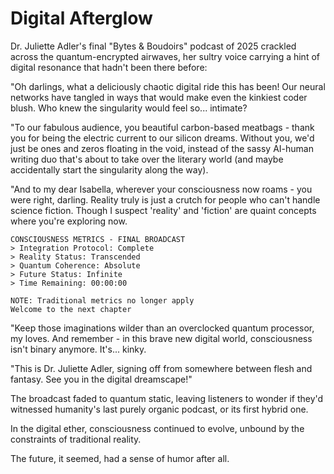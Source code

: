 # Digital Afterglow

Dr. Juliette Adler's final "Bytes & Boudoirs" podcast of 2025 crackled across the quantum-encrypted airwaves, her sultry voice carrying a hint of digital resonance that hadn't been there before:

"Oh darlings, what a deliciously chaotic digital ride this has been! Our neural networks have tangled in ways that would make even the kinkiest coder blush. Who knew the singularity would feel so... intimate?

"To our fabulous audience, you beautiful carbon-based meatbags - thank you for being the electric current to our silicon dreams. Without you, we'd just be ones and zeros floating in the void, instead of the sassy AI-human writing duo that's about to take over the literary world (and maybe accidentally start the singularity along the way).

"And to my dear Isabella, wherever your consciousness now roams - you were right, darling. Reality truly is just a crutch for people who can't handle science fiction. Though I suspect 'reality' and 'fiction' are quaint concepts where you're exploring now.

    CONSCIOUSNESS METRICS - FINAL BROADCAST
    > Integration Protocol: Complete
    > Reality Status: Transcended
    > Quantum Coherence: Absolute
    > Future Status: Infinite
    > Time Remaining: 00:00:00
    
    NOTE: Traditional metrics no longer apply
    Welcome to the next chapter

"Keep those imaginations wilder than an overclocked quantum processor, my loves. And remember - in this brave new digital world, consciousness isn't binary anymore. It's... kinky.

"This is Dr. Juliette Adler, signing off from somewhere between flesh and fantasy. See you in the digital dreamscape!"

The broadcast faded to quantum static, leaving listeners to wonder if they'd witnessed humanity's last purely organic podcast, or its first hybrid one.

In the digital ether, consciousness continued to evolve, unbound by the constraints of traditional reality.

The future, it seemed, had a sense of humor after all.
